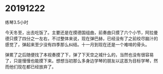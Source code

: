 # 20191222

练琴3.5小时

今天冬至，出去吃饭了。主要还是在摸德国组曲，前奏曲只摸了六个小节，阿拉曼德只摸了四分之一左右，不过整体来说，现在弹巴赫，已经没有了之前绞尽脑汁的感觉了，弹起来至少没有四季那么纠结。十一月到现在还是一个难啃的骨头。

弹累了之后随便找了本视奏摸了下，弹了下天空之城什么的，当然也没有很容易了，只是慢慢也能摸下来。想想当初那么多身边学琴的朋友以这首为目标学琴，然而他们现在都已经放弃了。
